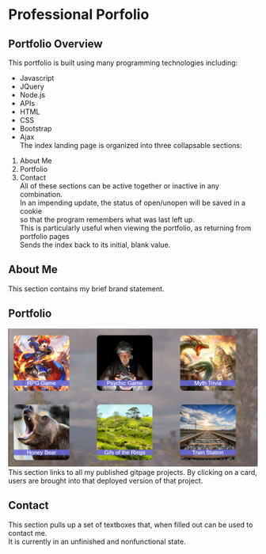 # Professional Porfolio
## Portfolio Overview
This portfolio is built using many programming technologies including:
+ Javascript
+ JQuery
+ Node.js
+ APIs
+ HTML
+ CSS
+ Bootstrap
+ Ajax  
The index landing page is organized into three collapsable sections:
1. About Me
2. Portfolio
3. Contact  
All of these sections can be active together or inactive in any combination.\
In an impending update, the status of open/unopen will be saved in a cookie\
so that the program remembers what was last left up.\
This is particularly useful when viewing the portfolio, as returning from portfolio pages\
Sends the index back to its initial, blank value.

## About Me
This section contains my brief brand statement.

## Portfolio
![Project Options](https://github.com/bshin19/bshin19.github.io/blob/master/global_assets/images/portrm.PNG)
This section links to all my published gitpage projects. By clicking on a card,\
users are brought into that deployed version of that project.

## Contact
This section pulls up a set of textboxes that, when filled out can be used to contact me.\
It is currently in an unfinished and nonfunctional state.